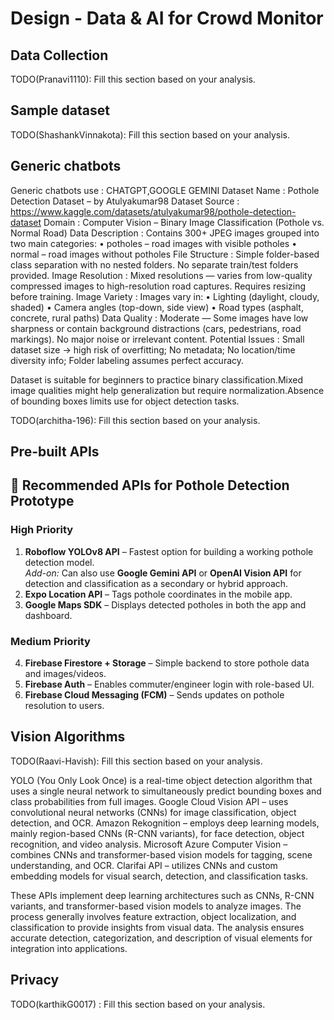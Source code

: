 # Design - Data & AI for Crowd Monitor

## Data Collection

TODO(Pranavi1110): Fill this section based on your analysis.

## Sample dataset

TODO(ShashankVinnakota): Fill this section based on your analysis.

## Generic chatbots
Generic chatbots use : CHATGPT,GOOGLE GEMINI
Dataset Name  : Pothole Detection Dataset – by Atulyakumar98
Dataset Source : https://www.kaggle.com/datasets/atulyakumar98/pothole-detection-dataset
Domain : Computer Vision – Binary Image Classification (Pothole vs. Normal Road)
Data Description : Contains 300+ JPEG images grouped into two main categories: 
• potholes  – road images with visible potholes
• normal – road images without potholes
File Structure : Simple folder-based class separation with no nested folders. No separate train/test folders provided.
Image Resolution : Mixed resolutions — varies from low-quality compressed images to high-resolution road captures. Requires resizing before training.
Image Variety :
 Images vary in: 
• Lighting (daylight, cloudy, shaded)
• Camera angles (top-down, side view) 
• Road types (asphalt, concrete, rural paths)
Data Quality :
Moderate — Some images have low sharpness or contain background distractions (cars, pedestrians, road markings). No major noise or irrelevant content.
Potential Issues : 
Small dataset size → high risk of overfitting; 
No metadata;
No location/time diversity info; 
Folder labeling assumes perfect accuracy.

Dataset is suitable for beginners to practice binary classification.Mixed image qualities might help generalization but require normalization.Absence of bounding boxes limits use for object detection tasks.

TODO(architha-196): Fill this section based on your analysis.

## Pre-built APIs

## 🚧 Recommended APIs for Pothole Detection Prototype

### **High Priority**
1. **Roboflow YOLOv8 API** – Fastest option for building a working pothole detection model.  
   *Add-on:* Can also use **Google Gemini API** or **OpenAI Vision API** for detection and classification as a secondary or hybrid approach.  
2. **Expo Location API** – Tags pothole coordinates in the mobile app.  
3. **Google Maps SDK** – Displays detected potholes in both the app and dashboard.  

### **Medium Priority**
4. **Firebase Firestore + Storage** – Simple backend to store pothole data and images/videos.  
5. **Firebase Auth** – Enables commuter/engineer login with role-based UI.  
6. **Firebase Cloud Messaging (FCM)** – Sends updates on pothole resolution to users.  


## Vision Algorithms
TODO(Raavi-Havish): Fill this section based on your analysis.

YOLO (You Only Look Once) is a real-time object detection algorithm that uses a single neural network to simultaneously predict bounding boxes and class probabilities from full images.
Google Cloud Vision API – uses convolutional neural networks (CNNs) for image classification, object detection, and OCR.
Amazon Rekognition – employs deep learning models, mainly region-based CNNs (R-CNN variants), for face detection, object recognition, and video analysis.
Microsoft Azure Computer Vision – combines CNNs and transformer-based vision models for tagging, scene understanding, and OCR.
Clarifai API – utilizes CNNs and custom embedding models for visual search, detection, and classification tasks.

These APIs implement deep learning architectures such as CNNs, R-CNN variants, and transformer-based vision models to analyze images. The process generally involves feature extraction, object localization, and classification to provide insights from visual data. The analysis ensures accurate detection, categorization, and description of visual elements for integration into applications.

## Privacy

TODO(karthikG0017) : Fill this section based on your analysis.
